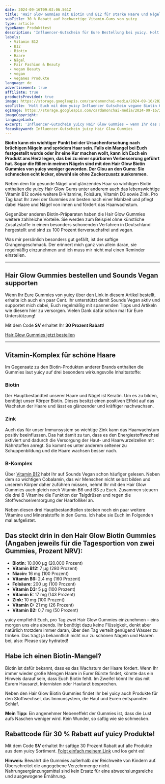 ```yaml
---
date: 2024-09-16T09:02:06.561Z
title: 'Hair Glow Gummies mit Biotin und B12 für starke Haare und Nägel'
subTitle: 30 % Rabatt auf hochwertige Vitamin-Gums von yuicy
type: article
typeName: Produkttest
description: 'Influencer-Gutschein für Eure Bestellung bei yuicy. Holt Euch hier 30 Prozent Rabatt auf vegane Biotin Gummies!'
labels:
  - Vitamin B12
  - B12
  - Biotin
  - Haare
  - Nägel
  - Fair Fashion & Beauty
  - vegan Beauty
  - vegan
  - veganes Produkte
language: de
advertisement: true
affiliate: true
productsProvided: true
image: https://storage.googleapis.com/cardamonchai-media/2024-09-16/2024-09-16-yuicy-hair-glow-gummies-10-jpg-imagine-f8e8a8_84a094_1024_768/640.webp
seoTitle: 'Holt Euch mit dem yuicy Influencer Gutschein vegane Biotin Gummies mit 30 % Rabatt!'
ogImage: https://storage.googleapis.com/cardamonchai-media/2024-09-16/2014-09-16-yuicy-hair-glow-gummies-soundsvegan-com-og-jpg-imagine-f89808_aba479_1200_628/640.webp
imageCopyright:
languageLink:
excerpt: 'Influencer-Gutschein yuicy Hair Glow Gummies – wenn Ihr das sucht, seid Ihr hier richtig. Ihr bekommt mit meinem Gutscheincode 30 Prozent Rabatt auf Eure yuicy Bestellung. Ich berichte außerdem von meinen Erfahrungen mit den Hair Glow Gummies mit Biotin und B12. Jetzt lesen!'
focusKeyword: Influencer-Gutschein juicy Hair Glow Gummies
---
```


**Biotin kann ein wichtiger Punkt bei der Ursachenforschung nach brüchigen Nägeln und sprödem Haar sein. Falls ein Mangel bei Euch festgestellt wurde oder ihr eine Kur machen wollt, kann ich Euch ein Produkt ans Herz legen, das bei zu einer spürbaren Verbesserung geführt hat. Sogar die Rillen in meinen Nägeln sind mit den Hair Glow Biotin Gummies von yuicy weniger geworden. Der Clou an den Gums: Sie schmecken echt lecker, obwohl sie ohne Zuckerzusatz auskommen.**

Neben dem für gesunde Nägel und glänzendes Haar so wichtigen Biotin enthalten die yuicy Hair Glow Gums unter anderem auch das lebenswichtige Vitamin B12 sowie weitere B-Vitamine, Folsäure, Vitamin D3 sowie Zink. Pro Tag kaut Ihr zwei der Gummies am besten nach einer Mahlzeit und pflegt dabei Haare und Nägel von innen und fördert das Haarwachstum.

Gegenüber anderen Biotin-Präparaten haben die Hair Glow Gummies weitere zahlreiche Vorteile. Sie werden zum Beispiel ohne künstliche Zusatzstoffe in einem besonders schonenden Verfahren in Deutschland hergestellt und sind zu 100 Prozent tierversuchsfrei und vegan.

Was mir persönlich besonders gut gefällt, ist der saftige Orangengeschmack. Der erinnert mich ganz von allein daran, sie regelmäßig einzunehmen und ich muss mir nicht mal einen Reminder einstellen.

---

## Hair Glow Gummies bestellen und Sounds Vegan supporten

Wenn Ihr Eure Gummies von yuicy über den Link in diesem Artikel bestellt, erhalte ich auch ein paar Cent. Ihr unterstützt damit Sounds Vegan aktiv und supportet mich dabei, Euch regelmäßig mit spannenden Tipps und Artikeln wie diesem hier zu versorgen. Vielen Dank dafür schon mal für Eure Unterstützung!

Mit dem Code **SV** erhaltet Ihr **30 Prozent Rabatt**!

[Hair Glow Gummies jetzt bestellen](https://www.awin1.com/cread.php?awinmid=79606&awinaffid=632580&ued=httpsProzent3AProzent2FProzent2Fwww.yuicy.deProzent2F)

---

<Gallery name="yuicy-hair-glow-gummies-1" />

## Vitamin-Komplex für schöne Haare

Im Gegensatz zu den Biotin-Produkten anderer Brands enthalten die Gummies laut yuicy auf drei besonders wirkungsvolle Inhaltsstoffe:

### Biotin

Der Hauptbestandteil unserer Haare und Nägel ist Keratin. Um es zu bilden, benötigt unser Körper Biotin. Dieses besitzt einen positiven Effekt auf das Wachstun der Haare und lässt es glänzender und kräftiger nachwachsen.

### Zink

Auch das für unser Immunsystem so wichtige Zink kann das Haarwachstum positiv beeinflussen. Das hat damit zu tun, dass es den Energiestoffwechsel aktiviert und dadurch die Versorgung der Haut- und Haarwurzelzellen mit Nährstoffen anregt. So kommt es unter anderem seltener zu Schuppenbildung und die Haare wachsen besser nach.

### B-Komplex

Über [Vitamin B12](/2014/08/vitamin-b12-mythos-und-wahrheit/) habt Ihr auf Sounds Vegan schon häufiger gelesen. Neben dem so wichtigen Cobalamin, das wir Menschen nicht selbst bilden und unserem Körper daher zuführen müssen, nehmt Ihr mit den Hair Glow Gummies auch gleich noch Vitamin B6 und B3 zu Euch. Zusammen steuern die drei B-Vitamine die Funktion der Talgdrüsen und regen die Stoffwechselversorgung der Haarfollikel an.

Neben diesen drei Hauptbestandteilen stecken noch ein paar weitere Vitamine und Mineralstoffe in den Gums. Ich habe sie Euch im Folgenden mal aufgelistet.

## Das steckt drin in den Hair Glow Biotin Gummies (Angaben jeweils für die Tagesportion von zwei Gummies, Prozent NRV):

- **Biotin:** 10.000 µg (20.000 Prozent)
- **Vitamin B12:** 7 µg (280 Prozent)
- **Niacin:** 16 mg (100 Prozent)
- **Vitamin B6:** 2,4 mg (160 Prozent)
- **Folsäure:** 200 µg (100 Prozent)
- **Vitamin D3:** 5 µg (100 Prozent)
- **Vitamin E:** 17 mg (143 Prozent)
- **Zink:** 10 mg (100 Prozent)
- **Vitamin C:** 21 mg (26 Prozent)
- **Vitamin B2:** 0,7 mg (50 Prozent)

yuicy empfiehlt Euch, pro Tag zwei Hair Glow Gummies einzunehmen – eins morgen uns eins abends. Ihr benötigt dazu keine Flüssigkeit, denkt aber natürlich trotzdem immer daran, über den Tag verteilt genügend Wasser zu trinken. Das trägt ja bekanntlich nicht nur zu schönen Nägeln und Haaren bei, also: Please stay hydrated!

## Habe ich einen Biotin-Mangel?

Biotin ist dafür bekannt, dass es das Wachstum der Haare fördert. Wenn Ihr immer wieder große Mengen Haare in Eurer Bürste findet, könnte das ein Hinweis darauf sein, dass Euch Biotin fehlt. Im Zweifel könnt Ihr das mit Eurem Hausarzt, Internisten oder Hautarzt besprechen.

Neben den Hair Glow Biotin Gummies findet Ihr bei yuicy auch Produkte für den Stoffwechsel, das Immunsystem, die Haut und Euren entspannten Schlaf.

**Mein Tipp:** Ein angenehmer Nebeneffekt der Gummies ist, dass die Lust aufs Naschen weniger wird. Kein Wunder, so saftig wie sie schmecken.

## Rabattcode für 30 % Rabatt auf yuicy Produkte!

Mit dem Code **SV** erhaltet Ihr saftige 30 Prozent Rabatt auf alle Produkte aus dem yuicy Sortiment. [Folgt einfach meinem Link](https://www.awin1.com/cread.php?awinmid=79606&awinaffid=632580&ued=httpsProzent3AProzent2FProzent2Fwww.yuicy.deProzent2F) und los geht es!

**Hinweis:** Bewahrt die Gummies außerhalb der Reichweite von Kindern auf. Überschreitet die angegebene Verzehrmenge nicht. Nahrungsergänzungsmittel sind kein Ersatz für eine abwechslungsreiche und ausgewogene Ernährung.

<Gallery name="yuicy-hair-glow-gummies-2" />
